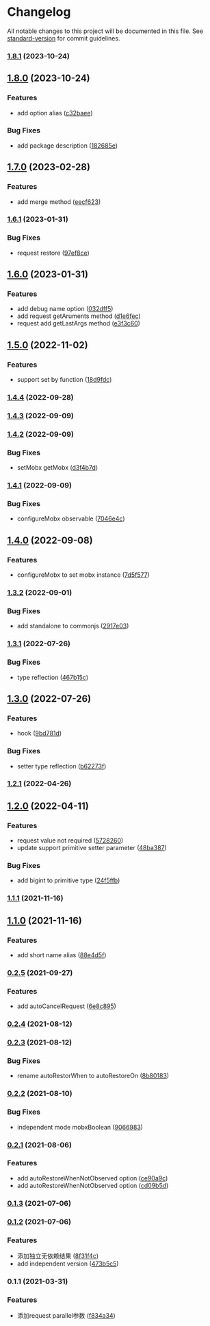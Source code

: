 # Changelog

All notable changes to this project will be documented in this file. See [standard-version](https://github.com/conventional-changelog/standard-version) for commit guidelines.

### [1.8.1](https://github.com/superwf/mobx-value/compare/v1.8.0...v1.8.1) (2023-10-24)

## [1.8.0](https://github.com/superwf/mobx-value/compare/v1.7.0...v1.8.0) (2023-10-24)


### Features

* add option alias ([c32baee](https://github.com/superwf/mobx-value/commit/c32baee8779517e972f1030668c2822bdeaa0396))


### Bug Fixes

* add package description ([182685e](https://github.com/superwf/mobx-value/commit/182685ec234384c3fcb1191e1dae3deed78a100a))

## [1.7.0](https://github.com/superwf/mobx-value/compare/v1.6.1...v1.7.0) (2023-02-28)


### Features

* add merge method ([eecf623](https://github.com/superwf/mobx-value/commit/eecf623309bee082a6822962b1ea6d4f8281a173))

### [1.6.1](https://github.com/superwf/mobx-value/compare/v1.6.0...v1.6.1) (2023-01-31)


### Bug Fixes

* request restore ([97ef8ce](https://github.com/superwf/mobx-value/commit/97ef8ce51e5a650a6efd4d311396870cda59d42e))

## [1.6.0](https://github.com/superwf/mobx-value/compare/v1.5.0...v1.6.0) (2023-01-31)


### Features

* add debug name option ([032dff5](https://github.com/superwf/mobx-value/commit/032dff55796dd69be5ab685ef934dc6ff1bbea84))
* add request getAruments method ([d1e6fec](https://github.com/superwf/mobx-value/commit/d1e6fec0e89c4957ea2ce6c3ab4b9da0caad2f77))
* request add getLastArgs method ([e3f3c60](https://github.com/superwf/mobx-value/commit/e3f3c609a4e159e5a0297581f066ad915132a613))

## [1.5.0](https://github.com/superwf/mobx-value/compare/v1.4.4...v1.5.0) (2022-11-02)


### Features

* support set by function ([18d9fdc](https://github.com/superwf/mobx-value/commit/18d9fdcfebb25143629b7c3c17c0fbf0e5e3369e))

### [1.4.4](https://github.com/superwf/mobx-value/compare/v1.4.3...v1.4.4) (2022-09-28)

### [1.4.3](https://github.com/superwf/mobx-value/compare/v1.4.2...v1.4.3) (2022-09-09)

### [1.4.2](https://github.com/superwf/mobx-value/compare/v1.4.1...v1.4.2) (2022-09-09)


### Bug Fixes

* setMobx getMobx ([d3f4b7d](https://github.com/superwf/mobx-value/commit/d3f4b7dad5c1dae2e8073d27f58852b8c7de3f43))

### [1.4.1](https://github.com/superwf/mobx-value/compare/v1.4.0...v1.4.1) (2022-09-09)


### Bug Fixes

* configureMobx observable ([7046e4c](https://github.com/superwf/mobx-value/commit/7046e4c87810a91f5ac002a119b7ba804298c27c))

## [1.4.0](https://github.com/superwf/mobx-value/compare/v1.3.2...v1.4.0) (2022-09-08)


### Features

* configureMobx to set mobx instance ([7d5f577](https://github.com/superwf/mobx-value/commit/7d5f577cc6988ca800317bdf8af19c1bed13b6f7))

### [1.3.2](https://github.com/superwf/mobx-value/compare/v1.3.1...v1.3.2) (2022-09-01)


### Bug Fixes

* add standalone to commonjs ([2917e03](https://github.com/superwf/mobx-value/commit/2917e03dbd595b33e8fd4c48065374f97e88c5f0))

### [1.3.1](https://github.com/superwf/mobx-value/compare/v1.3.0...v1.3.1) (2022-07-26)


### Bug Fixes

* type reflection ([467b15c](https://github.com/superwf/mobx-value/commit/467b15c2314178ae07314344f3578a3bfa444c4d))

## [1.3.0](https://github.com/superwf/mobx-value/compare/v1.2.1...v1.3.0) (2022-07-26)


### Features

* hook ([9bd781d](https://github.com/superwf/mobx-value/commit/9bd781d5bb599c96c15507af891458fdb8c9d0bf))


### Bug Fixes

* setter type reflection ([b62273f](https://github.com/superwf/mobx-value/commit/b62273f9acc0ac1ad990cc4a4e0b7051dfc4415d))

### [1.2.1](https://github.com/superwf/mobx-value/compare/v1.2.0...v1.2.1) (2022-04-26)

## [1.2.0](https://github.com/superwf/mobx-value/compare/v1.1.1...v1.2.0) (2022-04-11)


### Features

* request value not required ([5728260](https://github.com/superwf/mobx-value/commit/57282602459ca1730f3483143be5f5fb002bce21))
* update support primitive setter parameter ([48ba387](https://github.com/superwf/mobx-value/commit/48ba38740ae3435029585f3a82210b6b246fefe4))


### Bug Fixes

* add bigint to primitive type ([24f5ffb](https://github.com/superwf/mobx-value/commit/24f5ffba2c4b64ec727db7cbb253cdebf85aaac3))

### [1.1.1](https://github.com/superwf/mobx-value/compare/v1.1.0...v1.1.1) (2021-11-16)

## [1.1.0](https://github.com/superwf/mobx-value/compare/v1.0.0...v1.1.0) (2021-11-16)


### Features

* add short name alias ([88e4d5f](https://github.com/superwf/mobx-value/commit/88e4d5ff3c6832911d57f9a03a722642d4d7820a))

### [0.2.5](https://github.com/superwf/mobx-value/compare/v0.2.4...v0.2.5) (2021-09-27)


### Features

* add autoCancelRequest ([6e8c895](https://github.com/superwf/mobx-value/commit/6e8c895d479121e1fbfc2d5cd001b94e5806125f))

### [0.2.4](https://github.com/superwf/mobx-value/compare/v0.2.3...v0.2.4) (2021-08-12)

### [0.2.3](https://github.com/superwf/mobx-value/compare/v0.2.2...v0.2.3) (2021-08-12)


### Bug Fixes

* rename autoRestorWhen to autoRestoreOn ([8b80183](https://github.com/superwf/mobx-value/commit/8b8018337dc8ffa2ff222564ee30a995b205ab18))

### [0.2.2](https://github.com/superwf/mobx-value/compare/v0.2.1...v0.2.2) (2021-08-10)


### Bug Fixes

* independent mode mobxBoolean ([9066983](https://github.com/superwf/mobx-value/commit/9066983873911b1fcda399b240a371d3df35b656))

### [0.2.1](https://github.com/superwf/mobx-value/compare/v0.1.3...v0.2.1) (2021-08-06)


### Features

* add autoRestoreWhenNotObserved option ([ce90a9c](https://github.com/superwf/mobx-value/commit/ce90a9cd825f1585b92784f9e0428ce355eda469))
* add autoRestoreWhenNotObserved option ([cd09b5d](https://github.com/superwf/mobx-value/commit/cd09b5d23503d1b5c1744e9122beebc072e51d76))

### [0.1.3](https://github.com/superwf/mobx-value/compare/v0.1.2...v0.1.3) (2021-07-06)

### [0.1.2](https://github.com/superwf/mobx-value/compare/v0.1.1...v0.1.2) (2021-07-06)


### Features

* 添加独立无依赖结果 ([8f31f4c](https://github.com/superwf/mobx-value/commit/8f31f4c767b5b4fbca3decabed22de0f31451887))
* add independent version ([473b5c5](https://github.com/superwf/mobx-value/commit/473b5c5f1ac9ba6c20e1b5126842c576427bb558))

### 0.1.1 (2021-03-31)


### Features

* 添加request parallel参数 ([f834a34](https://github.com/superwf/mobx-value/commit/f834a34a5a7d87ac9045efdb9ad9e43a893ffeda))
